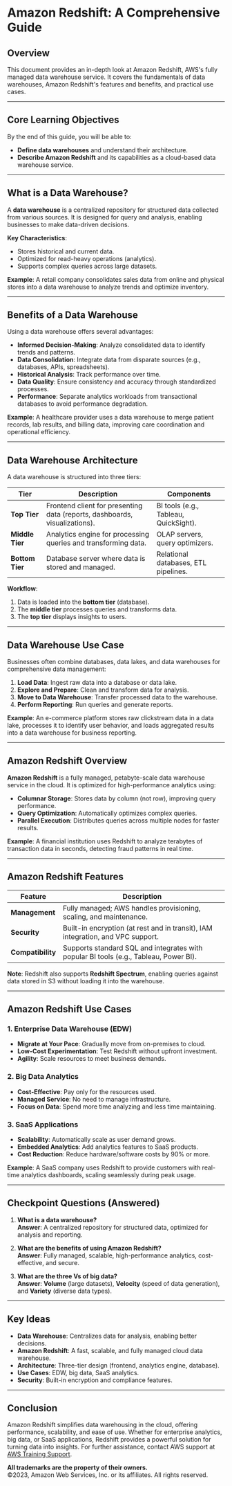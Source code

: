 # Amazon Redshift: A Comprehensive Guide

## Overview
This document provides an in-depth look at Amazon Redshift, AWS's fully managed data warehouse service. It covers the fundamentals of data warehouses, Amazon Redshift's features and benefits, and practical use cases.

---

## Core Learning Objectives
By the end of this guide, you will be able to:
- **Define data warehouses** and understand their architecture.
- **Describe Amazon Redshift** and its capabilities as a cloud-based data warehouse service.

---

## What is a Data Warehouse?
A **data warehouse** is a centralized repository for structured data collected from various sources. It is designed for query and analysis, enabling businesses to make data-driven decisions.

**Key Characteristics**:
- Stores historical and current data.
- Optimized for read-heavy operations (analytics).
- Supports complex queries across large datasets.

**Example**: A retail company consolidates sales data from online and physical stores into a data warehouse to analyze trends and optimize inventory.

---

## Benefits of a Data Warehouse
Using a data warehouse offers several advantages:
- **Informed Decision-Making**: Analyze consolidated data to identify trends and patterns.
- **Data Consolidation**: Integrate data from disparate sources (e.g., databases, APIs, spreadsheets).
- **Historical Analysis**: Track performance over time.
- **Data Quality**: Ensure consistency and accuracy through standardized processes.
- **Performance**: Separate analytics workloads from transactional databases to avoid performance degradation.

**Example**: A healthcare provider uses a data warehouse to merge patient records, lab results, and billing data, improving care coordination and operational efficiency.

---

## Data Warehouse Architecture
A data warehouse is structured into three tiers:

| Tier            | Description                                                                 | Components                              |
|-----------------|-----------------------------------------------------------------------------|-----------------------------------------|
| **Top Tier**    | Frontend client for presenting data (reports, dashboards, visualizations).  | BI tools (e.g., Tableau, QuickSight).  |
| **Middle Tier** | Analytics engine for processing queries and transforming data.              | OLAP servers, query optimizers.        |
| **Bottom Tier** | Database server where data is stored and managed.                           | Relational databases, ETL pipelines.   |

**Workflow**:
1. Data is loaded into the **bottom tier** (database).
2. The **middle tier** processes queries and transforms data.
3. The **top tier** displays insights to users.

---

## Data Warehouse Use Case
Businesses often combine databases, data lakes, and data warehouses for comprehensive data management:

1. **Load Data**: Ingest raw data into a database or data lake.
2. **Explore and Prepare**: Clean and transform data for analysis.
3. **Move to Data Warehouse**: Transfer processed data to the warehouse.
4. **Perform Reporting**: Run queries and generate reports.

**Example**: An e-commerce platform stores raw clickstream data in a data lake, processes it to identify user behavior, and loads aggregated results into a data warehouse for business reporting.

---

## Amazon Redshift Overview
**Amazon Redshift** is a fully managed, petabyte-scale data warehouse service in the cloud. It is optimized for high-performance analytics using:
- **Columnar Storage**: Stores data by column (not row), improving query performance.
- **Query Optimization**: Automatically optimizes complex queries.
- **Parallel Execution**: Distributes queries across multiple nodes for faster results.

**Example**: A financial institution uses Redshift to analyze terabytes of transaction data in seconds, detecting fraud patterns in real time.

---

## Amazon Redshift Features
| Feature         | Description                                                                 |
|----------------|-----------------------------------------------------------------------------|
| **Management**  | Fully managed; AWS handles provisioning, scaling, and maintenance.          |
| **Security**    | Built-in encryption (at rest and in transit), IAM integration, and VPC support. |
| **Compatibility** | Supports standard SQL and integrates with popular BI tools (e.g., Tableau, Power BI). |

**Note**: Redshift also supports **Redshift Spectrum**, enabling queries against data stored in S3 without loading it into the warehouse.

---

## Amazon Redshift Use Cases
### 1. Enterprise Data Warehouse (EDW)
- **Migrate at Your Pace**: Gradually move from on-premises to cloud.
- **Low-Cost Experimentation**: Test Redshift without upfront investment.
- **Agility**: Scale resources to meet business demands.

### 2. Big Data Analytics
- **Cost-Effective**: Pay only for the resources used.
- **Managed Service**: No need to manage infrastructure.
- **Focus on Data**: Spend more time analyzing and less time maintaining.

### 3. SaaS Applications
- **Scalability**: Automatically scale as user demand grows.
- **Embedded Analytics**: Add analytics features to SaaS products.
- **Cost Reduction**: Reduce hardware/software costs by 90% or more.

**Example**: A SaaS company uses Redshift to provide customers with real-time analytics dashboards, scaling seamlessly during peak usage.

---

## Checkpoint Questions (Answered)
1. **What is a data warehouse?**  
   **Answer**: A centralized repository for structured data, optimized for analysis and reporting.

2. **What are the benefits of using Amazon Redshift?**  
   **Answer**: Fully managed, scalable, high-performance analytics, cost-effective, and secure.

3. **What are the three Vs of big data?**  
   **Answer**: **Volume** (large datasets), **Velocity** (speed of data generation), and **Variety** (diverse data types).

---

## Key Ideas
- **Data Warehouse**: Centralizes data for analysis, enabling better decisions.
- **Amazon Redshift**: A fast, scalable, and fully managed cloud data warehouse.
- **Architecture**: Three-tier design (frontend, analytics engine, database).
- **Use Cases**: EDW, big data, SaaS analytics.
- **Security**: Built-in encryption and compliance features.

---

## Conclusion
Amazon Redshift simplifies data warehousing in the cloud, offering performance, scalability, and ease of use. Whether for enterprise analytics, big data, or SaaS applications, Redshift provides a powerful solution for turning data into insights. For further assistance, contact AWS support at [AWS Training Support](https://support.aws.amazon.com/#/contacts/aws-training).

**All trademarks are the property of their owners.**  
©2023, Amazon Web Services, Inc. or its affiliates. All rights reserved.